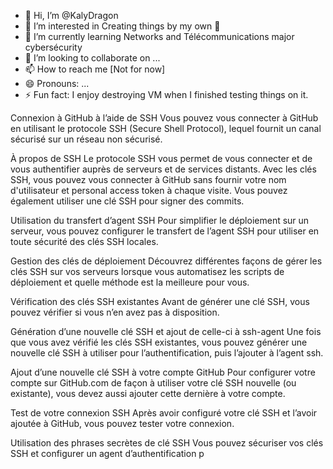 - 👋 Hi, I’m @KalyDragon
- 👀 I’m interested in Creating things by my own 🦾
- 🌱 I’m currently learning Networks and Télécommunications major cybersécurity
- 💞️ I’m looking to collaborate on ...
- 📫 How to reach me [Not for now]
- 😄 Pronouns: ...
- ⚡ Fun fact: I enjoy destroying VM when I finished testing things on it.

<!---
KalyDragon/KalyDragon is a ✨ special ✨ repository because its `README.md` (this file) appears on your GitHub profile.
You can click the Preview link to take a look at your changes.
--->
Connexion à GitHub à l’aide de SSH
Vous pouvez vous connecter à GitHub en utilisant le protocole SSH (Secure Shell Protocol), lequel fournit un canal sécurisé sur un réseau non sécurisé.

À propos de SSH
Le protocole SSH vous permet de vous connecter et de vous authentifier auprès de serveurs et de services distants. Avec les clés SSH, vous pouvez vous connecter à GitHub sans fournir votre nom d'utilisateur et personal access token à chaque visite. Vous pouvez également utiliser une clé SSH pour signer des commits.

Utilisation du transfert d’agent SSH
Pour simplifier le déploiement sur un serveur, vous pouvez configurer le transfert de l’agent SSH pour utiliser en toute sécurité des clés SSH locales.

Gestion des clés de déploiement
Découvrez différentes façons de gérer les clés SSH sur vos serveurs lorsque vous automatisez les scripts de déploiement et quelle méthode est la meilleure pour vous.

Vérification des clés SSH existantes
Avant de générer une clé SSH, vous pouvez vérifier si vous n’en avez pas à disposition.

Génération d’une nouvelle clé SSH et ajout de celle-ci à ssh-agent
Une fois que vous avez vérifié les clés SSH existantes, vous pouvez générer une nouvelle clé SSH à utiliser pour l’authentification, puis l’ajouter à l’agent ssh.

Ajout d’une nouvelle clé SSH à votre compte GitHub
Pour configurer votre compte sur GitHub.com de façon à utiliser votre clé SSH nouvelle (ou existante), vous devez aussi ajouter cette dernière à votre compte.

Test de votre connexion SSH
Après avoir configuré votre clé SSH et l’avoir ajoutée à GitHub, vous pouvez tester votre connexion.

Utilisation des phrases secrètes de clé SSH
Vous pouvez sécuriser vos clés SSH et configurer un agent d’authentification p